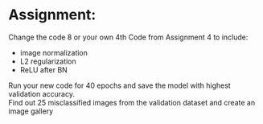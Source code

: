 
# Assignment:
Change the code 8 or your own 4th Code from Assignment 4 to include:
* image normalization
* L2 regularization
* ReLU after BN
  
Run your new code for 40 epochs and save the model with highest validation accuracy.  
Find out 25 misclassified images from the validation dataset and create an image gallery
